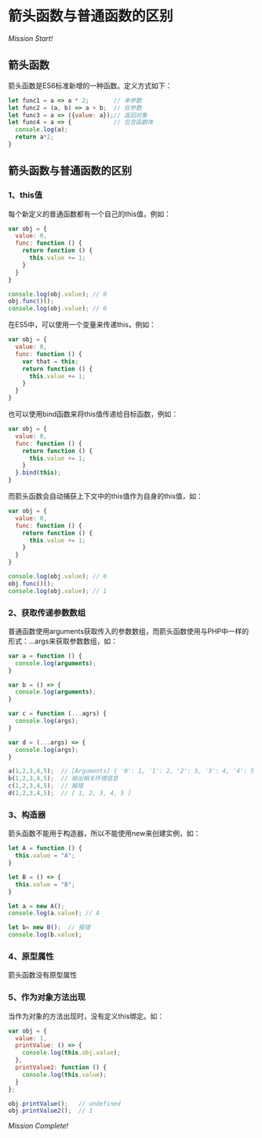 # 箭头函数与普通函数的区别

<!-- more -->

*Mission Start!*

## 箭头函数

箭头函数是ES6标准新增的一种函数。定义方式如下：

```js
let func1 = a => a * 2;       // 单参数
let func2 = (a, b) => a + b;  // 双参数
let func3 = a => ({value: a});// 返回对象
let func4 = a => {            // 包含函数体
  console.log(a);
  return a*2;
}
```

## 箭头函数与普通函数的区别

### 1、this值
每个新定义的普通函数都有一个自己的this值，例如：

```js
var obj = {
  value: 0,
  func: function () {
    return function () {
      this.value += 1;
    }
  }
}

console.log(obj.value); // 0
obj.func()();
console.log(obj.value); // 0
```
在ES5中，可以使用一个变量来传递this，例如：

```js
var obj = {
  value: 0,
  func: function () {
    var that = this;
    return function () {
      this.value += 1;
    }
  }
}
```
也可以使用bind函数来将this值传递给目标函数，例如：

```js
var obj = {
  value: 0,
  func: function () {
    return function () {
      this.value += 1;
    }
  }.bind(this);
}
```

而箭头函数会自动捕获上下文中的this值作为自身的this值，如：

```js
var obj = {
  value: 0,
  func: function () {
    return function () {
      this.value += 1;
    }
  }
}

console.log(obj.value); // 0
obj.func()();
console.log(obj.value); // 1
```

### 2、获取传递参数数组

普通函数使用arguments获取传入的参数数组，而箭头函数使用与PHP中一样的形式：...args来获取参数数组，如：

```js
var a = function () {
  console.log(arguments);
}

var b = () => {
  console.log(arguments);
}

var c = function (...agrs) {
  console.log(args);
}

var d = (...args) => {
  console.log(args);
}

a(1,2,3,4,5);  // [Arguments] { '0': 1, '1': 2, '2': 3, '3': 4, '4': 5 }
b(1,2,3,4,5);  // 输出相关环境信息
c(1,2,3,4,5);  // 报错
d(1,2,3,4,5);  // [ 1, 2, 3, 4, 5 ]
```

### 3、构造器
箭头函数不能用于构造器，所以不能使用new来创建实例，如：

```js
let A = function () {
  this.value = "A";
}

let B = () => {
  this.value = "B";
}

let a = new A();
console.log(a.value); // A

let b= new B();  // 报错
console.log(b.value); 
```

### 4、原型属性
箭头函数没有原型属性

### 5、作为对象方法出现
当作为对象的方法出现时，没有定义this绑定。如：

```js
var obj = {
  value: 1,
  printValue: () => {
    console.log(this.obj.value);
  },
  printValue2: function () {
    console.log(this.value);
  }
};

obj.printValue();   // undefined
obj.printValue2();  // 1
```

*Mission Complete!*